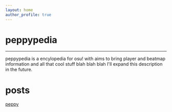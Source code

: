 ```yaml
---
layout: home
author_profile: true
---
```


# peppypedia
_________________________________________________________________________________________________________________________________________________________________________
peppypedia is a encylopedia for osu! with aims to bring player and beatmap information and all that cool stuff blah blah blah I'll expand this description in the future.</p>
# posts
[peppy](https://windowsmeosu.github.io/peppypedia/content/en/users/peppy)
